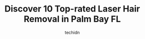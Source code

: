 ---
layout: ampstory
image: https://i0.wp.com/www.depkes.org/wp-content/uploads/2023/06/laser-hair-removal-0-in-palm-bay-fl-1685807957.jpeg?resize=640,853
author: techidn
featured: false
description: Discover the impressive array of Laser Hair Removal options in Palm Bay FL, where you can find 10 of the largest Laser Hair Removal establishments in the area. From renowned classics to hidd
title: Discover 10 Top-rated Laser Hair Removal in Palm Bay FL
cover:
   title: Discover 10 Top-rated Laser Hair Removal in Palm Bay FL
   subtitle: Rickpate
   background: https://www.depkes.org/wp-content/uploads/2023/06/laser-hair-removal-0-in-palm-bay-fl-1685807957.jpeg

pages: 
 - layout: thirds
   top: <h1>#1 Fountain of You</h1>
   bottom: "<p>I absolutely love the Fountain of You. Ive been going there since 2019. I got dysport and under eye filler today and Im absolutely in love. Sarah (ARNP) took her ti</p>"
   background: https://www.depkes.org/wp-content/uploads/2023/06/laser-hair-removal-1-in-palm-bay-fl-1685807957.jpeg
   backgroundblur: true
 - layout: thirds
   top: <h1>#2 Castellon Plastic Surgery Center</h1>
   bottom: "<p>Absolutely 💯 would refer my family/friends to Dr. Castellon. I am a RN at Holmes. Before I booked my appt; I asked around to fellow nurses that take care of his patien</p>"
   background: https://www.depkes.org/wp-content/uploads/2023/06/laser-hair-removal-2-in-palm-bay-fl-1685807958.jpeg
   cta:
      link: https://www.depkes.org/blog/discover-10-top-rated-laser-hair-removal-in-palm-bay-fl/
      text: Discover 10 Top-rated Laser Hair Removal in Palm Bay FL
 - layout: thirds
   top: <h1>#3 Millefiori Medical Skin Rejuvenation</h1>
   bottom: "<p>833 E New Haven Ave, Melbourne, FL 32901, United States</p>"
   background: https://www.depkes.org/wp-content/uploads/2023/06/laser-hair-removal-3-in-palm-bay-fl-1685807959.jpeg
   cta:
      link: https://www.depkes.org/blog/discover-10-top-rated-laser-hair-removal-in-palm-bay-fl/
      text: Discover 10 Top-rated Laser Hair Removal in Palm Bay FL
 - layout: thirds
   top: <h1>#4 The Refinery Medspa & Wellness</h1>
   bottom: "<p>4311 Norfolk Pkwy STE 114, West Melbourne, FL 32904, United States</p>"
   background: https://images.unsplash.com/photo-1510906594845-bc082582c8cc?ixlib=rb-4.0.3&ixid=MnwxMjA3fDB8MHxwaG90by1wYWdlfHx8fGVufDB8fHx8&auto=format&fit=crop&w=640&h=853&q=80
   cta:
      link: https://www.depkes.org/blog/discover-10-top-rated-laser-hair-removal-in-palm-bay-fl/
      text: Discover 10 Top-rated Laser Hair Removal in Palm Bay FL
 - layout: thirds
   top: <h1>#5 Brazilian Wax By Maria</h1>
   bottom: "<p>2419 S Babcock St # D, Melbourne, FL 32901, United States</p>"
   background: https://images.unsplash.com/photo-1547366785-564103df7e13?ixlib=rb-4.0.3&ixid=MnwxMjA3fDB8MHxwaG90by1wYWdlfHx8fGVufDB8fHx8&auto=format&fit=crop&w=640&h=853&q=80
   cta:
      link: https://www.depkes.org/blog/discover-10-top-rated-laser-hair-removal-in-palm-bay-fl/
      text: Discover 10 Top-rated Laser Hair Removal in Palm Bay FL
 - layout: thirds
   top: <h1>#6 Beauty by Carine</h1>
   bottom: "<p>1807 Dr. Martin Luther King Jr. Blvd, Melbourne, FL 32901, United States</p>"
   background: https://images.unsplash.com/photo-1613843873231-1447db182f97?ixlib=rb-4.0.3&ixid=MnwxMjA3fDB8MHxwaG90by1wYWdlfHx8fGVufDB8fHx8&auto=format&fit=crop&w=640&h=853&q=80
   cta:
      link: https://www.depkes.org/blog/discover-10-top-rated-laser-hair-removal-in-palm-bay-fl/
      text: Discover 10 Top-rated Laser Hair Removal in Palm Bay FL
 - layout: thirds
   top: <h1>#7 Imami Skin & Cosmetic Center</h1>
   bottom: "<p>1140 Broadband Dr, Melbourne, FL 32901, United States</p>"
   background: https://images.unsplash.com/photo-1602536052359-ef94c21c5948?ixlib=rb-4.0.3&ixid=MnwxMjA3fDB8MHxwaG90by1wYWdlfHx8fGVufDB8fHx8&auto=format&fit=crop&w=640&h=853&q=80
   cta:
      link: https://www.depkes.org/blog/discover-10-top-rated-laser-hair-removal-in-palm-bay-fl/
      text: Discover 10 Top-rated Laser Hair Removal in Palm Bay FL
 - layout: thirds
   middle: Continue reading...
   background: https://images.unsplash.com/photo-1527067829737-402993088e6b?ixlib=rb-4.0.3&ixid=MnwxMjA3fDB8MHxwaG90by1wYWdlfHx8fGVufDB8fHx8&auto=format&fit=crop&w=640&h=853&q=80
   cta:
      link: https://www.depkes.org/blog/discover-10-top-rated-laser-hair-removal-in-palm-bay-fl/
      text: Discover 10 Top-rated Laser Hair Removal in Palm Bay FL
      
---
